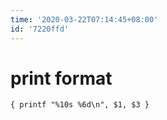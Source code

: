 ```yaml
---
time: '2020-03-22T07:14:45+08:00'
id: '7220ffd'
---
```


# print format
```
{ printf "%10s %6d\n", $1, $3 }
```